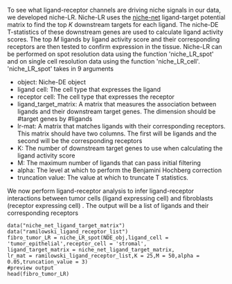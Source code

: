 To see what ligand-receptor channels are driving niche signals in our data, we developed niche-LR. Niche-LR uses the [niche-net](https://www.nature.com/articles/s41592-019-0667-5) ligand-target potential matrix to find the top $K$ downstream targets for each ligand. The niche-DE T-statistics of these downstream genes are used to calculate ligand activity scores. The top $M$ ligands by ligand activity score and their corresponding receptors are then tested to confirm expression in the tissue. Niche-LR can be performed on spot resolution data using the function 'niche_LR_spot' and on single cell resolution data using the function 'niche_LR_cell'. 'niche_LR_spot' takes in 9 arguments 
+ object: Niche-DE object
+ ligand cell: The cell type that expresses the ligand
+ receptor cell: The cell type that expresses the receptor
+ ligand_target_matrix: A matrix that measures the association between ligands and their downstream target genes. The dimension should be #target genes by #ligands
+ lr-mat: A matrix that matches ligands with their corresponding receptors. This matrix should have two columns. The first will be ligands and the second will be the corresponding receptors
+ K: The number of downstream target genes to use when calculating the ligand activity score
+ M: The maximum number of ligands that can pass initial filtering
+ alpha: The level at which to perform the Benjamini Hochberg correction
+ truncation value: The value at which to truncate T statistics.

We now perform ligand-receptor analysis to infer ligand-receptor interactions between tumor cells (ligand expressing cell) and fibroblasts (receptor expressing cell) . The output will be a list of ligands and their corresponding receptors

```{r}
data("niche_net_ligand_target_matrix")
data("ramilowski_ligand_receptor_list")
fibro_tumor_LR = niche_LR_spot(NDE_obj,ligand_cell = 'tumor_epithelial',receptor_cell = 'stromal',
ligand_target_matrix = niche_net_ligand_target_matrix,
lr_mat = ramilowski_ligand_receptor_list,K = 25,M = 50,alpha = 0.05,truncation_value = 3)
#preview output
head(fibro_tumor_LR)
```
